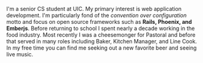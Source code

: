 I'm a senior CS student at UIC. My primary interest is web application development. I'm particularly fond of the *convention over configuration* motto and focus on open source frameworks such as **Rails, Phoenix, and Emberjs**. Before returning to school I spent nearly a decade working in the food industry. Most recently I was a cheesemonger for Pastoral and before that served in many roles including Baker, Kitchen Manager, and Line Cook. In my free time you can find me seeking out a new favorite beer and seeing live music.
